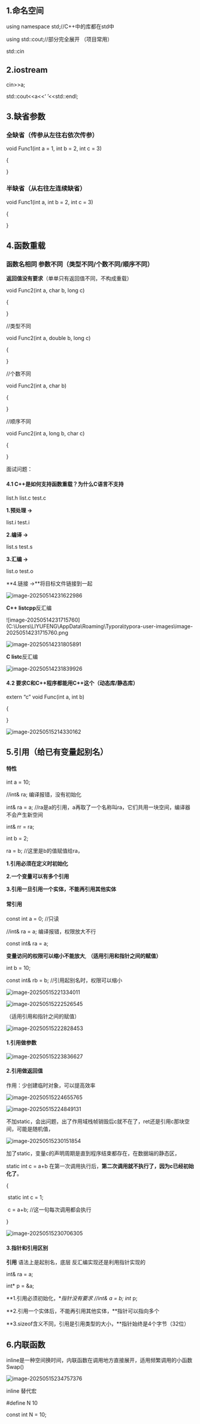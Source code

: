 ## 1.命名空间

using namespace std;//C++中的库都在std中

using std::cout;//部分完全展开 （项目常用）

std::cin



## 2.iostream

cin>>a;

std::cout<<a<<‘ ’<<std::endl;



## 3.缺省参数

### 全缺省（传参从左往右依次传参）

void Func1(int a = 1, int b = 2, int c = 3)

{

}

### 半缺省（从右往左连续缺省）

void Func1(int a, int b = 2, int c = 3)

{

}

## 4.函数重载

### 函数名相同 参数不同（类型不同/个数不同/顺序不同）

**返回值没有要求**（单单只有返回值不同，不构成重载）

void Func2(int a, char b, long c)

{

}

//类型不同

void Func2(int a, double b, long c)

{

}

//个数不同

void Func2(int a, char b)

{

}

//顺序不同

void Func2(int a, long b, char c)

{

}

面试问题：

#### 4.1 C++是如何支持函数重载？为什么C语言不支持

list.h   list.c  test.c

**1.预处理   ->**

list.i		test.i

**2.编译       ->**

list.s		test.s

**3.汇编       ->**

list.o		test.o

**4.链接       ->**将目标文件链接到一起

![image-20250514231622986](C:\Users\LIYUFENG\AppData\Roaming\Typora\typora-user-images\image-20250514231622986.png)

**C++  listcpp**反汇编

![image-20250514231715760](C:\Users\LIYUFENG\AppData\Roaming\Typora\typora-user-images\image-20250514231715760.png

![image-20250514231805891](C:\Users\LIYUFENG\AppData\Roaming\Typora\typora-user-images\image-20250514231805891.png)

**C	listc**反汇编

![image-20250514231839926](C:\Users\LIYUFENG\AppData\Roaming\Typora\typora-user-images\image-20250514231839926.png)

#### 4.2 **要求C和C++程序都能用C++这个（动态库/静态库）**

extern “c” void Func(int a, int b)

{

}

![image-20250515214330162](C:\Users\LIYUFENG\AppData\Roaming\Typora\typora-user-images\image-20250515214330162.png)

## 5.引用（给已有变量起别名）



#### 特性

int a = 10;

//int& ra;	编译报错，没有初始化

int& ra = a; 	//ra是a的引用，a再取了一个名称叫ra，它们共用一块空间，编译器不会产生新空间

int& rr = ra;

int b = 2;

ra = b; 	//这里是b的值赋值给ra，

**1.引用必须在定义时初始化**

**2.一个变量可以有多个引用**

**3.引用一旦引用一个实体，不能再引用其他实体**



#### 常引用

const int a = 0;	//只读

//int& ra = a;	编译报错，权限放大不行

const int& ra = a;

**变量访问的权限可以缩小不能放大**,	**（适用引用和指针之间的赋值）**

int b = 10;

const int& rb = b;	//引用起别名时，权限可以缩小

![image-20250515221334011](C:\Users\LIYUFENG\AppData\Roaming\Typora\typora-user-images\image-20250515221334011.png)

![image-20250515222526545](C:\Users\LIYUFENG\AppData\Roaming\Typora\typora-user-images\image-20250515222526545.png)

（适用引用和指针之间的赋值）

![image-20250515222828453](C:\Users\LIYUFENG\AppData\Roaming\Typora\typora-user-images\image-20250515222828453.png)

#### 1.引用做参数

![image-20250515223836627](C:\Users\LIYUFENG\AppData\Roaming\Typora\typora-user-images\image-20250515223836627.png)

#### 2.引用做返回值		

作用：少创建临时对象，可以提高效率

![image-20250515224655765](C:\Users\LIYUFENG\AppData\Roaming\Typora\typora-user-images\image-20250515224655765.png)

![image-20250515224849131](C:\Users\LIYUFENG\AppData\Roaming\Typora\typora-user-images\image-20250515224849131.png)

不加static，会出问题，出了作用域栈帧销毁后c就不在了，ret还是引用c那块空间，可能是随机值，

![image-20250515230151854](C:\Users\LIYUFENG\AppData\Roaming\Typora\typora-user-images\image-20250515230151854.png)

加了static，变量c的声明周期是直到程序结束都存在，在数据端的静态区，

static int c = a+b 在第一次调用执行后，**第二次调用就不执行了，因为c已经初始化了**。

{

​	static int c = 1;

​	c = a+b;	//这一句每次调用都会执行

}

![image-20250515230706305](C:\Users\LIYUFENG\AppData\Roaming\Typora\typora-user-images\image-20250515230706305.png)

#### 3.指针和引用区别	

**引用** 语法上是起别名，底层 反汇编实现还是利用指针实现的

int& ra = a;

int* p = &a;

**1.引用必须初始化，**指针没有要求   //int& a = b;      int* p;

**2.引用一个实体后，不能再引用其他实体，**指针可以指向多个

**3.sizeof含义不同，引用是引用类型的大小，**指针始终是4个字节（32位）



## 6.内联函数

inline是一种空间换时间，内联函数在调用地方直接展开，适用频繁调用的小函数Swap()

![image-20250515234757376](C:\Users\LIYUFENG\AppData\Roaming\Typora\typora-user-images\image-20250515234757376.png)

inline 替代宏

#define N 10

const int N = 10;